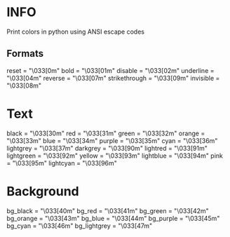 # INFO
Print colors in python using ANSI escape codes

## Formats
reset = "\033[0m"
bold = "\033[01m"
disable = "\033[02m"
underline = "\033[04m"
reverse = "\033[07m"
strikethrough = "\033[09m"
invisible = "\033[08m"

# Text
black = "\033[30m"
red = "\033[31m"
green = "\033[32m"
orange = "\033[33m"
blue = "\033[34m"
purple = "\033[35m"
cyan = "\033[36m"
lightgrey = "\033[37m"
darkgrey = "\033[90m"
lightred = "\033[91m"
lightgreen = "\033[92m"
yellow = "\033[93m"
lightblue = "\033[94m"
pink = "\033[95m"
lightcyan = "\033[96m"

# Background
bg_black = "\033[40m"
bg_red = "\033[41m"
bg_green = "\033[42m"
bg_orange = "\033[43m"
bg_blue = "\033[44m"
bg_purple = "\033[45m"
bg_cyan = "\033[46m"
bg_lightgrey = "\033[47m"
